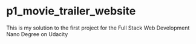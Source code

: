 # p1_movie_trailer_website
This is my solution to the first project for the Full Stack Web Development Nano Degree on Udacity
